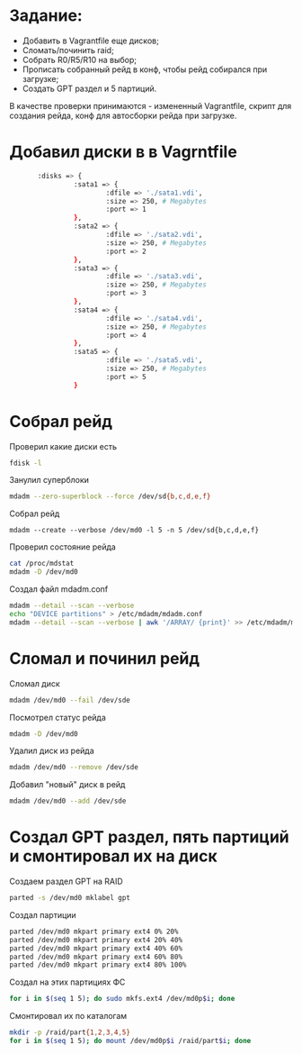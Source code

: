 # Задание:
- Добавить в Vagrantfile еще дисков;
- Сломать/починить raid;
- Собрать R0/R5/R10 на выбор;
- Прописать собранный рейд в конф, чтобы рейд собирался при загрузке;
- Создать GPT раздел и 5 партиций.

В качестве проверки принимаются - измененный Vagrantfile,  скрипт для создания рейда, конф для автосборки рейда при загрузке.

# Добавил диски в в Vagrntfile

```sh
       :disks => {
                :sata1 => {
                        :dfile => './sata1.vdi',
                        :size => 250, # Megabytes
                        :port => 1
                },
                :sata2 => {
                        :dfile => './sata2.vdi',
                        :size => 250, # Megabytes
                        :port => 2
                },
                :sata3 => {
                        :dfile => './sata3.vdi',
                        :size => 250, # Megabytes
                        :port => 3
                },
                :sata4 => {
                        :dfile => './sata4.vdi',
                        :size => 250, # Megabytes
                        :port => 4
                },
                :sata5 => {
                        :dfile => './sata5.vdi',
                        :size => 250, # Megabytes
                        :port => 5
                }

```

# Собрал рейд

Проверил какие диски есть 
```sh
fdisk -l
```

Занулил суперблоки
```sh
mdadm --zero-superblock --force /dev/sd{b,c,d,e,f}
```

Собрал рейд
```
mdadm --create --verbose /dev/md0 -l 5 -n 5 /dev/sd{b,c,d,e,f}
```

Проверил состояние рейда
```sh
cat /proc/mdstat
mdadm -D /dev/md0
```

Создал файл mdadm.conf
```sh
mdadm --detail --scan --verbose
echo "DEVICE partitions" > /etc/mdadm/mdadm.conf
mdadm --detail --scan --verbose | awk '/ARRAY/ {print}' >> /etc/mdadm/mdadm.conf
```

# Сломал и починил рейд

Сломал диск 
```sh
mdadm /dev/md0 --fail /dev/sde
```

Посмотрел статус рейда 
```sh
mdadm -D /dev/md0
```

Удалил диск из рейда
```sh
mdadm /dev/md0 --remove /dev/sde
```

Добавил "новый" диск в рейд
```sh
mdadm /dev/md0 --add /dev/sde
```

# Создал GPT раздел, пять партиций и смонтировал их на диск

Создаем раздел GPT на RAID
```sh
parted -s /dev/md0 mklabel gpt
```

Создал партиции
```sh
parted /dev/md0 mkpart primary ext4 0% 20%
parted /dev/md0 mkpart primary ext4 20% 40%
parted /dev/md0 mkpart primary ext4 40% 60%
parted /dev/md0 mkpart primary ext4 60% 80%
parted /dev/md0 mkpart primary ext4 80% 100%
```

Создал на этих партициях ФС
```sh
for i in $(seq 1 5); do sudo mkfs.ext4 /dev/md0p$i; done
```

Смонтировал их по каталогам
```sh
mkdir -p /raid/part{1,2,3,4,5}
for i in $(seq 1 5); do mount /dev/md0p$i /raid/part$i; done
```
